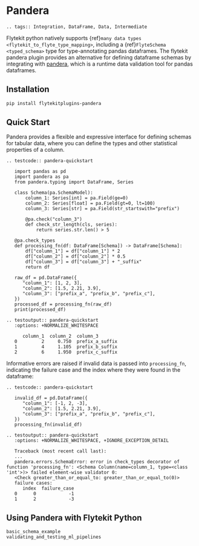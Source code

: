 # Pandera

```{eval-rst}
.. tags:: Integration, DataFrame, Data, Intermediate
```

Flytekit python natively supports {ref}`many data types <flytekit_to_flyte_type_mapping>`,
including a {ref}`FlyteSchema <typed_schema>` type for
type-annotating pandas dataframes. The flytekit pandera plugin provides an alternative for
defining dataframe schemas by integrating with [pandera](https://pandera.readthedocs.io/en/stable/),
which is a runtime data validation tool for pandas dataframes.

## Installation

```bash
pip install flytekitplugins-pandera
```

## Quick Start

Pandera provides a flexible and expressive interface for defining schemas for
tabular data, where you can define the types and other statistical properties
of a column.

```{eval-rst}
.. testcode:: pandera-quickstart

   import pandas as pd
   import pandera as pa
   from pandera.typing import DataFrame, Series

   class Schema(pa.SchemaModel):
       column_1: Series[int] = pa.Field(ge=0)
       column_2: Series[float] = pa.Field(gt=0, lt=100)
       column_3: Series[str] = pa.Field(str_startswith="prefix")

       @pa.check("column_3")
       def check_str_length(cls, series):
           return series.str.len() > 5

   @pa.check_types
   def processing_fn(df: DataFrame[Schema]) -> DataFrame[Schema]:
       df["column_1"] = df["column_1"] * 2
       df["column_2"] = df["column_2"] * 0.5
       df["column_3"] = df["column_3"] + "_suffix"
       return df

   raw_df = pd.DataFrame({
      "column_1": [1, 2, 3],
      "column_2": [1.5, 2.21, 3.9],
      "column_3": ["prefix_a", "prefix_b", "prefix_c"],
   })
   processed_df = processing_fn(raw_df)
   print(processed_df)
```

```{eval-rst}
.. testoutput:: pandera-quickstart
   :options: +NORMALIZE_WHITESPACE

      column_1  column_2  column_3
   0         2     0.750  prefix_a_suffix
   1         4     1.105  prefix_b_suffix
   2         6     1.950  prefix_c_suffix
```

Informative errors are raised if invalid data is passed into `processing_fn`,
indicating the failure case and the index where they were found in the dataframe:

```{eval-rst}
.. testcode:: pandera-quickstart

   invalid_df = pd.DataFrame({
      "column_1": [-1, 2, -3],
      "column_2": [1.5, 2.21, 3.9],
      "column_3": ["prefix_a", "prefix_b", "prefix_c"],
   })
   processing_fn(invalid_df)
```

```{eval-rst}
.. testoutput:: pandera-quickstart
   :options: +NORMALIZE_WHITESPACE, +IGNORE_EXCEPTION_DETAIL

   Traceback (most recent call last):
   ...
   pandera.errors.SchemaError: error in check_types decorator of function 'processing_fn': <Schema Column(name=column_1, type=<class 'int'>)> failed element-wise validator 0:
   <Check greater_than_or_equal_to: greater_than_or_equal_to(0)>
   failure cases:
      index  failure_case
   0      0            -1
   1      2            -3

```

## Using Pandera with Flytekit Python

```{auto-examples-toc}
basic_schema_example
validating_and_testing_ml_pipelines
```

